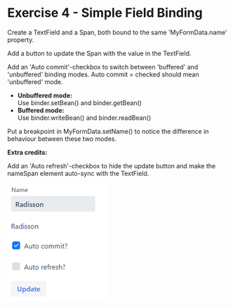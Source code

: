 # Exercise 4 - Simple Field Binding
Create a TextField and a Span, both bound to the same 'MyFormData.name' property.

Add a button to update the Span with the value in the TextField.

Add an 'Auto commit'-checkbox to switch between 'buffered' and 'unbuffered' binding modes.
Auto commit = checked should mean 'unbuffered' mode.

* **Unbuffered mode:**    
  Use binder.setBean() and binder.getBean()  
* **Buffered mode:**  
  Use binder.writeBean() and binder.readBean()

Put a breakpoint in MyFormData.setName() to notice the difference in behaviour between these two modes.

**Extra credits:** 

Add an 'Auto refresh'-checkbox to hide the update button and make the nameSpan element auto-sync with the TextField.

![screenshot](exercise.png)
